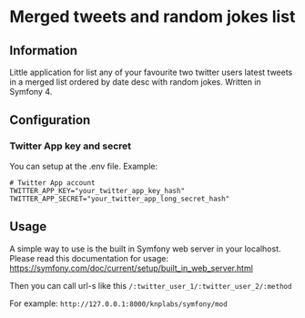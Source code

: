 # Merged tweets and random jokes list
## Information
Little application for list any of your favourite two twitter users latest tweets in a merged list ordered by date desc with random jokes.
Written in Symfony 4.

## Configuration
### Twitter App key and secret
You can setup at the .env file. Example:
``` 
# Twitter App account
TWITTER_APP_KEY="your_twitter_app_key_hash"
TWITTER_APP_SECRET="your_twitter_app_long_secret_hash"
```
## Usage
A simple way to use is the built in Symfony web server in your localhost. Please read this documentation for usage:
https://symfony.com/doc/current/setup/built_in_web_server.html

Then you can call url-s like this ``` /:twitter_user_1/:twitter_user_2/:method ```

For example: ``` http://127.0.0.1:8000/knplabs/symfony/mod ```